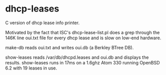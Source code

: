 # dhcp-leases

C version of dhcp lease info printer.  

Motivated by the fact that ISC's dhcp-lease-list.pl does a grep through the 146K line oui.txt file for every dhcp lease and is slow on low-end hardware.

make-db reads oui.txt and writes oui.db (a Berkley BTree DB).

show-leases reads /var/db/dhcpd.leases and oui.db and displays the results.  show-leases runs in 17ms on a 1.6ghz Atom 330 running OpenBSD 6.2 with 19 leases in use.
